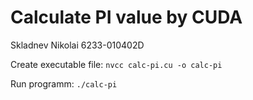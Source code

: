 # Calculate PI value by CUDA
Skladnev Nikolai 6233-010402D

Create executable file: `nvcc calc-pi.cu -o calc-pi`

Run programm: `./calc-pi`
